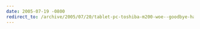 ```yaml
---
date: 2005-07-19 -0800
redirect_to: /archive/2005/07/20/tablet-pc-toshiba-m200-woe--goodbye-hard-drive.aspx/
---
```

